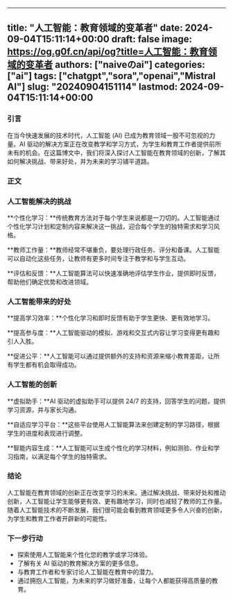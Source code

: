 
---
title: "人工智能：教育领域的变革者"
date: 2024-09-04T15:11:14+00:00
draft: false
image: https://og.g0f.cn/api/og?title=人工智能：教育领域的变革者
authors: ["naiveのai"]
categories: ["ai"]
tags: ["chatgpt","sora","openai","Mistral AI"]
slug: "20240904151114"
lastmod: 2024-09-04T15:11:14+00:00
---
### 引言

在当今快速发展的技术时代，人工智能 (AI) 已成为教育领域一股不可忽视的力量。AI 驱动的解决方案正在改变教学和学习方式，为学生和教育工作者提供前所未有的机会。在这篇博文中，我们将深入探讨人工智能在教育领域的创新，了解其如何解决挑战、带来好处，并为未来的学习铺平道路。

### 正文

### 人工智能解决的挑战

**个性化学习：**传统教育方法对于每个学生来说都是一刀切的。人工智能通过个性化学习计划和定制内容来解决这一挑战，迎合每个学生的独特需求和学习风格。

**教师工作量：**教师经常不堪重负，要处理行政任务、评分和备课。人工智能可以自动化这些任务，让教师有更多时间专注于教学和与学生互动。

**评估和反馈：**人工智能算法可以快速准确地评估学生作业，提供即时反馈，帮助他们确定优势和改进领域。

### 人工智能带来的好处

**提高学习效率：**个性化学习和即时反馈有助于学生更快、更有效地学习。

**提高参与度：**人工智能驱动的模拟、游戏和交互式内容让学习变得更有趣和引人入胜。

**促进公平：**人工智能可以通过提供额外的支持和资源来缩小教育差距，让所有学生都有机会取得成功。

### 人工智能的创新

**虚拟助手：**AI 驱动的虚拟助手可以提供 24/7 的支持，回答学生的问题，提供学习资源，并与家长沟通。

**自适应学习平台：**这些平台使用人工智能算法来创建定制的学习路径，根据学生的进度和表现进行调整。

**智能内容生成：**人工智能可以生成个性化的学习材料，例如测验、作业和学习指南，以满足每个学生的独特需求。

### 结论

人工智能在教育领域的创新正在改变学习的未来。通过解决挑战、带来好处和推动创新，人工智能让学生能够更有效、更有趣地学习，同时也减轻了教师的工作量。随着人工智能技术的不断发展，我们很可能会看到教育领域更多令人兴奋的创新，为学生和教育工作者开辟新的可能性。

### 下一步行动

* 探索使用人工智能来个性化您的教学或学习体验。
* 了解有关 AI 驱动的教育解决方案的更多信息。
* 与教育工作者和专家讨论人工智能在教育中的潜力。
* 通过拥抱人工智能，为未来的学习做好准备，让每个人都能获得高质量的教育。